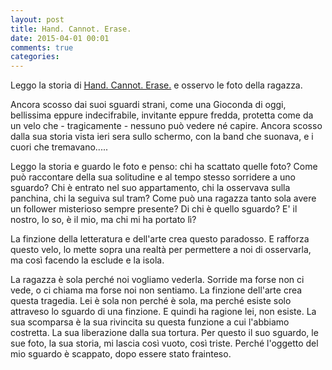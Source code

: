 ```yaml
---
layout: post
title: Hand. Cannot. Erase.
date: 2015-04-01 00:01
comments: true
categories: 
---
```

Leggo la storia di [Hand. Cannot. Erase.](http://handcannoterase.com/) e osservo le foto della ragazza.

Ancora scosso dai suoi sguardi strani, come una Gioconda di oggi, bellissima eppure indecifrabile, invitante eppure fredda, protetta come da un velo che - tragicamente - nessuno può vedere né capire. Ancora scosso dalla sua storia vista ieri sera sullo schermo, con la band che suonava, e i cuori che tremavano.....

Leggo la storia e guardo le foto e penso: chi ha scattato quelle foto? Come può raccontare della sua solitudine e al tempo stesso sorridere a uno sguardo? Chi è entrato nel suo appartamento, chi la osservava sulla panchina, chi la seguiva sul tram? Come può una ragazza tanto sola avere un follower misterioso sempre presente? Di chi è quello sguardo? E' il nostro, lo so, è il mio, ma chi mi ha portato lì? 

La finzione della letteratura e dell'arte crea questo paradosso. E rafforza questo velo, lo mette sopra una realtà per permettere a noi di osservarla, ma così facendo la esclude e la isola. 

La ragazza è sola perché noi vogliamo vederla. Sorride ma forse non ci vede, o ci chiama ma forse noi non sentiamo. La finzione dell'arte crea questa tragedia. Lei è sola non perché è sola, ma perché esiste solo attraveso lo sguardo di una finzione. E quindi ha ragione lei, non esiste. La sua scomparsa è la sua rivincita su questa funzione a cui l'abbiamo costretta. La sua liberazione dalla sua tortura. Per questo il suo sguardo, le sue foto, la sua storia, mi lascia così vuoto, così triste. Perché l'oggetto del mio sguardo è scappato, dopo essere stato frainteso.

